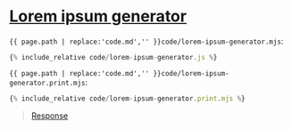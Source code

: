 # [Lorem ipsum generator](code.zip)

`{{ page.path | replace:'code.md','' }}code/lorem-ipsum-generator.mjs`:
```js
{% include_relative code/lorem-ipsum-generator.js %}
```

`{{ page.path | replace:'code.md','' }}code/lorem-ipsum-generator.print.mjs`:
```js
{% include_relative code/lorem-ipsum-generator.print.mjs %}
```

> [Response](response/lorem-ipsum-generator.js)
